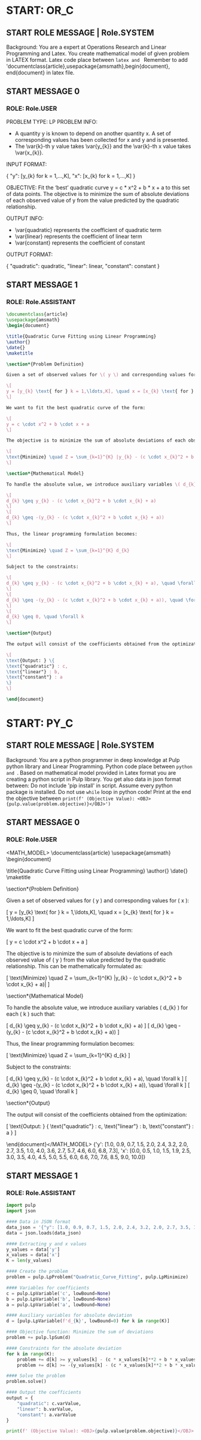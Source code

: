 # START: OR_C 
## START ROLE MESSAGE | Role.SYSTEM 
Background: You are a expert at Operations Research and Linear Programming and Latex. You create mathematical model of given problem in LATEX format. Latex code place between ```latex and ``` Remember to add 'documentclass{article},usepackage{amsmath},begin{document}, end{document} in latex file. 
## START MESSAGE 0 
### ROLE: Role.USER
<DESCRIPTION>
PROBLEM TYPE: LP
PROBLEM INFO:

- A quantity y is known to depend on another quantity x. A set of corresponding values has been collected for x and y and is presented.
- The \var{k}-th y value takes \var{y_{k}} and the \var{k}-th x value takes \var{x_{k}}.

INPUT FORMAT:

{
    "y": [y_{k} for k = 1,...,K],
    "x": [x_{k} for k = 1,...,K]
}


OBJECTIVE: Fit the ‘best’ quadratic curve y = c * x^2 + b * x + a to this set of data points. The objective is to minimize the sum of absolute deviations of each observed value of y from the value predicted by the quadratic relationship.

OUTPUT INFO:

- \var{quadratic} represents the coefficient of quadratic term
- \var{linear} represents the coefficient of linear term
- \var{constant} represents the coefficient of constant

OUTPUT FORMAT:

{
    "quadratic": quadratic,
    "linear": linear,
    "constant": constant
}
</DESCRIPTION>


## START MESSAGE 1 
### ROLE: Role.ASSISTANT
```latex
\documentclass{article}
\usepackage{amsmath}
\begin{document}

\title{Quadratic Curve Fitting using Linear Programming}
\author{}
\date{}
\maketitle

\section*{Problem Definition}

Given a set of observed values for \( y \) and corresponding values for \( x \):

\[
y = [y_{k} \text{ for } k = 1,\ldots,K], \quad x = [x_{k} \text{ for } k = 1,\ldots,K]
\]

We want to fit the best quadratic curve of the form:

\[
y = c \cdot x^2 + b \cdot x + a
\]

The objective is to minimize the sum of absolute deviations of each observed value of \( y \) from the value predicted by the quadratic relationship. This can be mathematically formulated as:

\[
\text{Minimize} \quad Z = \sum_{k=1}^{K} |y_{k} - (c \cdot x_{k}^2 + b \cdot x_{k} + a)|
\]

\section*{Mathematical Model}

To handle the absolute value, we introduce auxiliary variables \( d_{k} \) for each \( k \) such that:

\[
d_{k} \geq y_{k} - (c \cdot x_{k}^2 + b \cdot x_{k} + a)
\]
\[
d_{k} \geq -(y_{k} - (c \cdot x_{k}^2 + b \cdot x_{k} + a))
\]

Thus, the linear programming formulation becomes:

\[
\text{Minimize} \quad Z = \sum_{k=1}^{K} d_{k}
\]

Subject to the constraints:

\[
d_{k} \geq y_{k} - (c \cdot x_{k}^2 + b \cdot x_{k} + a), \quad \forall k
\]
\[
d_{k} \geq -(y_{k} - (c \cdot x_{k}^2 + b \cdot x_{k} + a)), \quad \forall k
\]
\[
d_{k} \geq 0, \quad \forall k
\]

\section*{Output}

The output will consist of the coefficients obtained from the optimization:

\[
\text{Output: } \{ 
\text{"quadratic"} : c, 
\text{"linear"} : b, 
\text{"constant"} : a 
\}
\]

\end{document}
```

# START: PY_C 
## START ROLE MESSAGE | Role.SYSTEM 
Background: You are a python programmer in deep knowledge at Pulp python library and Linear Programming. Python code place between ```python and ```. Based on mathematical model provided in Latex format you are creating a python script in Pulp library. You get also data in json format between: <DATA></DATA> Do not include 'pip install' in script. Assume every python package is installed. Do not use `while` loop in python code! Print at the end the objective between <OBJ></OBJ> `print(f' (Objective Value): <OBJ>{pulp.value(problem.objective)}</OBJ>')` 
## START MESSAGE 0 
### ROLE: Role.USER
<MATH_MODEL>
\documentclass{article}
\usepackage{amsmath}
\begin{document}

\title{Quadratic Curve Fitting using Linear Programming}
\author{}
\date{}
\maketitle

\section*{Problem Definition}

Given a set of observed values for \( y \) and corresponding values for \( x \):

\[
y = [y_{k} \text{ for } k = 1,\ldots,K], \quad x = [x_{k} \text{ for } k = 1,\ldots,K]
\]

We want to fit the best quadratic curve of the form:

\[
y = c \cdot x^2 + b \cdot x + a
\]

The objective is to minimize the sum of absolute deviations of each observed value of \( y \) from the value predicted by the quadratic relationship. This can be mathematically formulated as:

\[
\text{Minimize} \quad Z = \sum_{k=1}^{K} |y_{k} - (c \cdot x_{k}^2 + b \cdot x_{k} + a)|
\]

\section*{Mathematical Model}

To handle the absolute value, we introduce auxiliary variables \( d_{k} \) for each \( k \) such that:

\[
d_{k} \geq y_{k} - (c \cdot x_{k}^2 + b \cdot x_{k} + a)
\]
\[
d_{k} \geq -(y_{k} - (c \cdot x_{k}^2 + b \cdot x_{k} + a))
\]

Thus, the linear programming formulation becomes:

\[
\text{Minimize} \quad Z = \sum_{k=1}^{K} d_{k}
\]

Subject to the constraints:

\[
d_{k} \geq y_{k} - (c \cdot x_{k}^2 + b \cdot x_{k} + a), \quad \forall k
\]
\[
d_{k} \geq -(y_{k} - (c \cdot x_{k}^2 + b \cdot x_{k} + a)), \quad \forall k
\]
\[
d_{k} \geq 0, \quad \forall k
\]

\section*{Output}

The output will consist of the coefficients obtained from the optimization:

\[
\text{Output: } \{ 
\text{"quadratic"} : c, 
\text{"linear"} : b, 
\text{"constant"} : a 
\}
\]

\end{document}</MATH_MODEL>
<DATA>
{'y': [1.0, 0.9, 0.7, 1.5, 2.0, 2.4, 3.2, 2.0, 2.7, 3.5, 1.0, 4.0, 3.6, 2.7, 5.7, 4.6, 6.0, 6.8, 7.3], 'x': [0.0, 0.5, 1.0, 1.5, 1.9, 2.5, 3.0, 3.5, 4.0, 4.5, 5.0, 5.5, 6.0, 6.6, 7.0, 7.6, 8.5, 9.0, 10.0]}</DATA>


## START MESSAGE 1 
### ROLE: Role.ASSISTANT
```python
import pulp
import json

#### Data in JSON format
data_json = '{"y": [1.0, 0.9, 0.7, 1.5, 2.0, 2.4, 3.2, 2.0, 2.7, 3.5, 1.0, 4.0, 3.6, 2.7, 5.7, 4.6, 6.0, 6.8, 7.3], "x": [0.0, 0.5, 1.0, 1.5, 1.9, 2.5, 3.0, 3.5, 4.0, 4.5, 5.0, 5.5, 6.0, 6.6, 7.0, 7.6, 8.5, 9.0, 10.0]}'
data = json.loads(data_json)

#### Extracting y and x values
y_values = data['y']
x_values = data['x']
K = len(y_values)

#### Create the problem
problem = pulp.LpProblem("Quadratic_Curve_Fitting", pulp.LpMinimize)

#### Variables for coefficients
c = pulp.LpVariable('c', lowBound=None)
b = pulp.LpVariable('b', lowBound=None)
a = pulp.LpVariable('a', lowBound=None)

#### Auxiliary variables for absolute deviation
d = [pulp.LpVariable(f'd_{k}', lowBound=0) for k in range(K)]

#### Objective function: Minimize the sum of deviations
problem += pulp.lpSum(d)

#### Constraints for the absolute deviation
for k in range(K):
    problem += d[k] >= y_values[k] - (c * x_values[k]**2 + b * x_values[k] + a)
    problem += d[k] >= -(y_values[k] - (c * x_values[k]**2 + b * x_values[k] + a))

#### Solve the problem
problem.solve()

#### Output the coefficients
output = {
    "quadratic": c.varValue,
    "linear": b.varValue,
    "constant": a.varValue
}

print(f' (Objective Value): <OBJ>{pulp.value(problem.objective)}</OBJ>')
```

